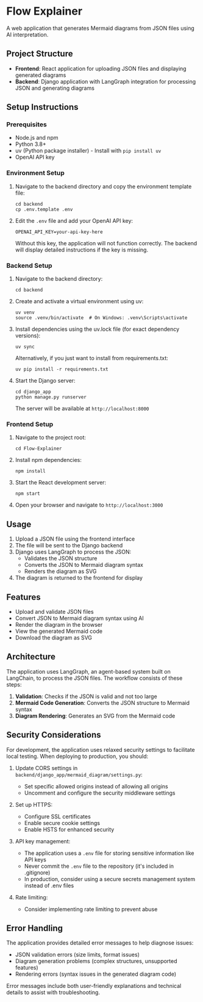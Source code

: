 # Flow Explainer

A web application that generates Mermaid diagrams from JSON files using AI interpretation.

## Project Structure

- **Frontend**: React application for uploading JSON files and displaying generated diagrams
- **Backend**: Django application with LangGraph integration for processing JSON and generating diagrams

## Setup Instructions

### Prerequisites

- Node.js and npm
- Python 3.8+
- uv (Python package installer) - Install with `pip install uv`
- OpenAI API key

### Environment Setup

1. Navigate to the backend directory and copy the environment template file:
   ```
   cd backend
   cp .env.template .env
   ```

2. Edit the `.env` file and add your OpenAI API key:
   ```
   OPENAI_API_KEY=your-api-key-here
   ```

   Without this key, the application will not function correctly. The backend will display detailed instructions if the key is missing.

### Backend Setup

1. Navigate to the backend directory:
   ```
   cd backend
   ```

2. Create and activate a virtual environment using uv:
   ```
   uv venv
   source .venv/bin/activate  # On Windows: .venv\Scripts\activate
   ```

3. Install dependencies using the uv.lock file (for exact dependency versions):
   ```
   uv sync
   ```
   
   Alternatively, if you just want to install from requirements.txt:
   ```
   uv pip install -r requirements.txt
   ```

4. Start the Django server:
   ```
   cd django_app
   python manage.py runserver
   ```
   The server will be available at `http://localhost:8000`

### Frontend Setup

1. Navigate to the project root:
   ```
   cd Flow-Explainer
   ```

2. Install npm dependencies:
   ```
   npm install
   ```

3. Start the React development server:
   ```
   npm start
   ```

4. Open your browser and navigate to `http://localhost:3000`

## Usage

1. Upload a JSON file using the frontend interface
2. The file will be sent to the Django backend
3. Django uses LangGraph to process the JSON:
   - Validates the JSON structure
   - Converts the JSON to Mermaid diagram syntax
   - Renders the diagram as SVG
4. The diagram is returned to the frontend for display

## Features

- Upload and validate JSON files
- Convert JSON to Mermaid diagram syntax using AI
- Render the diagram in the browser
- View the generated Mermaid code
- Download the diagram as SVG 

## Architecture

The application uses LangGraph, an agent-based system built on LangChain, to process the JSON files. The workflow consists of these steps:

1. **Validation**: Checks if the JSON is valid and not too large
2. **Mermaid Code Generation**: Converts the JSON structure to Mermaid syntax
3. **Diagram Rendering**: Generates an SVG from the Mermaid code

## Security Considerations

For development, the application uses relaxed security settings to facilitate local testing. When deploying to production, you should:

1. Update CORS settings in `backend/django_app/mermaid_diagram/settings.py`:
   - Set specific allowed origins instead of allowing all origins
   - Uncomment and configure the security middleware settings

2. Set up HTTPS:
   - Configure SSL certificates
   - Enable secure cookie settings
   - Enable HSTS for enhanced security

3. API key management:
   - The application uses a `.env` file for storing sensitive information like API keys
   - Never commit the `.env` file to the repository (it's included in .gitignore)
   - In production, consider using a secure secrets management system instead of .env files

4. Rate limiting:
   - Consider implementing rate limiting to prevent abuse

## Error Handling

The application provides detailed error messages to help diagnose issues:

- JSON validation errors (size limits, format issues)
- Diagram generation problems (complex structures, unsupported features)
- Rendering errors (syntax issues in the generated diagram code)

Error messages include both user-friendly explanations and technical details to assist with troubleshooting. 